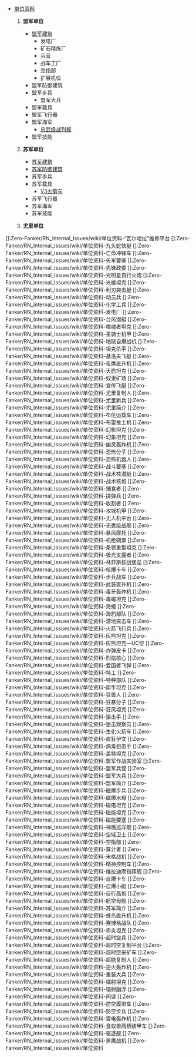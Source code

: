 - [单位资料](复仇时刻资料)

  1. **盟军单位**
      * [盟军建筑](盟军步兵)
        - 发电厂
        - 矿石精炼厂
        - 兵营
        - 战车工厂
        - 空指部
        - 扩展机位
      * 盟军防御建筑
      * 盟军步兵
        - 盟军大兵
      * 盟军载具
      * 盟军飞行器
      * 盟军海军
        - [忠武级战列舰]
      * 盟军技能

  2. **苏军单位**
     * [苏军建筑]()
     * [苏军防御建筑]()
     * 苏军步兵
     * 苏军载具
       - [V3火箭车]
     * 苏军飞行器
     * 苏军海军
     * 苏军技能

  3. **尤里单位**





[V3火箭车]:../../RN_Internal_Issues/wiki/单位资料-V3火箭车
[忠武级战列舰]:Zero-Fanker/RN_Internal_Issues/wiki/单位资料-“忠武”级战列舰
[]:Zero-Fanker/RN_Internal_Issues/wiki/单位资料-“瓦尔哈拉”维修平台
[]:Zero-Fanker/RN_Internal_Issues/wiki/单位资料-九头蛇快艇
[]:Zero-Fanker/RN_Internal_Issues/wiki/单位资料-亡命冲锋车
[]:Zero-Fanker/RN_Internal_Issues/wiki/单位资料-先军要塞
[]:Zero-Fanker/RN_Internal_Issues/wiki/单位资料-先锋政委
[]:Zero-Fanker/RN_Internal_Issues/wiki/单位资料-光明星自行火炮
[]:Zero-Fanker/RN_Internal_Issues/wiki/单位资料-光棱坦克
[]:Zero-Fanker/RN_Internal_Issues/wiki/单位资料-利刃突击艇
[]:Zero-Fanker/RN_Internal_Issues/wiki/单位资料-动员兵
[]:Zero-Fanker/RN_Internal_Issues/wiki/单位资料-化学工兵
[]:Zero-Fanker/RN_Internal_Issues/wiki/单位资料-发电厂
[]:Zero-Fanker/RN_Internal_Issues/wiki/单位资料-台风潜艇
[]:Zero-Fanker/RN_Internal_Issues/wiki/单位资料-噬魂者坦克
[]:Zero-Fanker/RN_Internal_Issues/wiki/单位资料-圣骑士机甲
[]:Zero-Fanker/RN_Internal_Issues/wiki/单位资料-地狱自爆战机
[]:Zero-Fanker/RN_Internal_Issues/wiki/单位资料-坦克杀手
[]:Zero-Fanker/RN_Internal_Issues/wiki/单位资料-基洛夫飞艇
[]:Zero-Fanker/RN_Internal_Issues/wiki/单位资料-夜鹰直升机
[]:Zero-Fanker/RN_Internal_Issues/wiki/单位资料-天启坦克
[]:Zero-Fanker/RN_Internal_Issues/wiki/单位资料-奴隶矿场
[]:Zero-Fanker/RN_Internal_Issues/wiki/单位资料-宣传飞艇
[]:Zero-Fanker/RN_Internal_Issues/wiki/单位资料-尤里复制人
[]:Zero-Fanker/RN_Internal_Issues/wiki/单位资料-尤里新兵
[]:Zero-Fanker/RN_Internal_Issues/wiki/单位资料-尤里简介
[]:Zero-Fanker/RN_Internal_Issues/wiki/单位资料-布伦运载车
[]:Zero-Fanker/RN_Internal_Issues/wiki/单位资料-布雷推土机
[]:Zero-Fanker/RN_Internal_Issues/wiki/单位资料-幻影坦克
[]:Zero-Fanker/RN_Internal_Issues/wiki/单位资料-幻象坦克
[]:Zero-Fanker/RN_Internal_Issues/wiki/单位资料-幽灵轰炸机
[]:Zero-Fanker/RN_Internal_Issues/wiki/单位资料-恐怖分子
[]:Zero-Fanker/RN_Internal_Issues/wiki/单位资料-恐怖机器人
[]:Zero-Fanker/RN_Internal_Issues/wiki/单位资料-战斗要塞
[]:Zero-Fanker/RN_Internal_Issues/wiki/单位资料-战术核潜艇
[]:Zero-Fanker/RN_Internal_Issues/wiki/单位资料-战术核炮
[]:Zero-Fanker/RN_Internal_Issues/wiki/单位资料-捕食者
[]:Zero-Fanker/RN_Internal_Issues/wiki/单位资料-掷弹兵
[]:Zero-Fanker/RN_Internal_Issues/wiki/单位资料-收割者
[]:Zero-Fanker/RN_Internal_Issues/wiki/单位资料-攻城机甲
[]:Zero-Fanker/RN_Internal_Issues/wiki/单位资料-无人机平台
[]:Zero-Fanker/RN_Internal_Issues/wiki/单位资料-无畏级战舰
[]:Zero-Fanker/RN_Internal_Issues/wiki/单位资料-暴风摩托
[]:Zero-Fanker/RN_Internal_Issues/wiki/单位资料-机枪碉堡
[]:Zero-Fanker/RN_Internal_Issues/wiki/单位资料-条顿重型坦克
[]:Zero-Fanker/RN_Internal_Issues/wiki/单位资料-极光支援者
[]:Zero-Fanker/RN_Internal_Issues/wiki/单位资料-林菲斯核战堡垒
[]:Zero-Fanker/RN_Internal_Issues/wiki/单位资料-核爆卡车
[]:Zero-Fanker/RN_Internal_Issues/wiki/单位资料-步兵战车
[]:Zero-Fanker/RN_Internal_Issues/wiki/单位资料-武装直升机
[]:Zero-Fanker/RN_Internal_Issues/wiki/单位资料-毒牙轰炸机
[]:Zero-Fanker/RN_Internal_Issues/wiki/单位资料-毒蝎坦克
[]:Zero-Fanker/RN_Internal_Issues/wiki/单位资料-海蝎
[]:Zero-Fanker/RN_Internal_Issues/wiki/单位资料-海豹部队
[]:Zero-Fanker/RN_Internal_Issues/wiki/单位资料-潜地突击车
[]:Zero-Fanker/RN_Internal_Issues/wiki/单位资料-火箭飞行兵
[]:Zero-Fanker/RN_Internal_Issues/wiki/单位资料-灰熊坦克
[]:Zero-Fanker/RN_Internal_Issues/wiki/单位资料-灰熊坦克—UC型
[]:Zero-Fanker/RN_Internal_Issues/wiki/单位资料-炸弹皮卡
[]:Zero-Fanker/RN_Internal_Issues/wiki/单位资料-烈焰核心
[]:Zero-Fanker/RN_Internal_Issues/wiki/单位资料-爱国者飞弹
[]:Zero-Fanker/RN_Internal_Issues/wiki/单位资料-特工
[]:Zero-Fanker/RN_Internal_Issues/wiki/单位资料-特种部队
[]:Zero-Fanker/RN_Internal_Issues/wiki/单位资料-犀牛坦克
[]:Zero-Fanker/RN_Internal_Issues/wiki/单位资料-狂兽人
[]:Zero-Fanker/RN_Internal_Issues/wiki/单位资料-狂暴分子
[]:Zero-Fanker/RN_Internal_Issues/wiki/单位资料-狂风坦克
[]:Zero-Fanker/RN_Internal_Issues/wiki/单位资料-狙击手
[]:Zero-Fanker/RN_Internal_Issues/wiki/单位资料-狙击观察员
[]:Zero-Fanker/RN_Internal_Issues/wiki/单位资料-生化火箭车
[]:Zero-Fanker/RN_Internal_Issues/wiki/单位资料-疯狂伊文
[]:Zero-Fanker/RN_Internal_Issues/wiki/单位资料-病毒狙击手
[]:Zero-Fanker/RN_Internal_Issues/wiki/单位资料-盖特坦克
[]:Zero-Fanker/RN_Internal_Issues/wiki/单位资料-盟军作战实验室
[]:Zero-Fanker/RN_Internal_Issues/wiki/单位资料-盟军兵营
[]:Zero-Fanker/RN_Internal_Issues/wiki/单位资料-盟军大兵
[]:Zero-Fanker/RN_Internal_Issues/wiki/单位资料-盟军简介
[]:Zero-Fanker/RN_Internal_Issues/wiki/单位资料-磁爆步兵
[]:Zero-Fanker/RN_Internal_Issues/wiki/单位资料-磁爆水母
[]:Zero-Fanker/RN_Internal_Issues/wiki/单位资料-磁电坦克
[]:Zero-Fanker/RN_Internal_Issues/wiki/单位资料-磁能坦克
[]:Zero-Fanker/RN_Internal_Issues/wiki/单位资料-磁能要塞
[]:Zero-Fanker/RN_Internal_Issues/wiki/单位资料-神盾巡洋舰
[]:Zero-Fanker/RN_Internal_Issues/wiki/单位资料-空域卫士
[]:Zero-Fanker/RN_Internal_Issues/wiki/单位资料-空指部
[]:Zero-Fanker/RN_Internal_Issues/wiki/单位资料-算计者
[]:Zero-Fanker/RN_Internal_Issues/wiki/单位资料-米格战机
[]:Zero-Fanker/RN_Internal_Issues/wiki/单位资料-精神控制车
[]:Zero-Fanker/RN_Internal_Issues/wiki/单位资料-维拉迪摩指挥舰
[]:Zero-Fanker/RN_Internal_Issues/wiki/单位资料-自爆卡车
[]:Zero-Fanker/RN_Internal_Issues/wiki/单位资料-自爆小艇
[]:Zero-Fanker/RN_Internal_Issues/wiki/单位资料-自行高炮
[]:Zero-Fanker/RN_Internal_Issues/wiki/单位资料-航空母舰
[]:Zero-Fanker/RN_Internal_Issues/wiki/单位资料-苏军简介
[]:Zero-Fanker/RN_Internal_Issues/wiki/单位资料-蜂鸟直升机
[]:Zero-Fanker/RN_Internal_Issues/wiki/单位资料-赛博格战队
[]:Zero-Fanker/RN_Internal_Issues/wiki/单位资料-赤炎坦克
[]:Zero-Fanker/RN_Internal_Issues/wiki/单位资料-超时空兵
[]:Zero-Fanker/RN_Internal_Issues/wiki/单位资料-超时空复制平台
[]:Zero-Fanker/RN_Internal_Issues/wiki/单位资料-超时空采矿车
[]:Zero-Fanker/RN_Internal_Issues/wiki/单位资料-超能复制人
[]:Zero-Fanker/RN_Internal_Issues/wiki/单位资料-逆火轰炸机
[]:Zero-Fanker/RN_Internal_Issues/wiki/单位资料-重装大兵
[]:Zero-Fanker/RN_Internal_Issues/wiki/单位资料-镭射坦克
[]:Zero-Fanker/RN_Internal_Issues/wiki/单位资料-镭射幽浮
[]:Zero-Fanker/RN_Internal_Issues/wiki/单位资料-间谍
[]:Zero-Fanker/RN_Internal_Issues/wiki/单位资料-防空履带车
[]:Zero-Fanker/RN_Internal_Issues/wiki/单位资料-防空步兵
[]:Zero-Fanker/RN_Internal_Issues/wiki/单位资料-雷电轰炸机
[]:Zero-Fanker/RN_Internal_Issues/wiki/单位资料-食蚁兽两栖装甲车
[]:Zero-Fanker/RN_Internal_Issues/wiki/单位资料-驱逐舰
[]:Zero-Fanker/RN_Internal_Issues/wiki/单位资料-黑鹰战机
[]:Zero-Fanker/RN_Internal_Issues/wiki/单位资料

